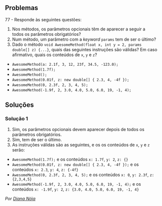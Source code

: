 ## Problemas

77 - Responde às seguintes questões:

1. Nos métodos, os parâmetros opcionais têm de aparecer a seguir a todos
   os parâmetros obrigatórios?
2. Num método, um parâmetro com a _keyword_ `params` tem de ser o último?
3. Dado o método
   `void AwesomeMethod(float x, int y = 2, params double[] z) {...}`, quais das
   seguintes instruções são válidas? Em caso afirmativo, quais os conteúdos de
   `x`, `y` e `z`?

* `AwesomeMethod(a: 2.1f, 3, 12, 23f, 34.5, -123.0);`
* `AwesomeMethod(1.7f);`
* `AwesomeMethod();`
* `AwesomeMethod(0.01f, z: new double[] { 2.3, 4, -4f });`
* `AwesomeMethod(0, 2.3f, 2, 3, 4, 5);`
* `AwesomeMethod(-1.9f, 2, 3.0, 4.0, 5.0, 6.0, 19, -1, 4);`

## Soluções

### Solução 1

1. Sim, os parâmetros opcionais devem aparecer depois de todos os parâmetros
   obrigatórios.
2. Sim, tem de ser o último.
3. As instruções válidas são as seguintes, e os os conteúdos de `x`, `y` e `z`
   serão:

* `AwesomeMethod(1.7f);` e os conteúdos `x: 1.7f`, `y: 2`, `z: {}`
* `AwesomeMethod(0.01f, z: new double[] { 2.3, 4, -4f });` e os conteúdos
  `x: 2.3`, `y: 4`, `z: {-4f}`
* `AwesomeMethod(0, 2.3f, 2, 3, 4, 5);` e os conteúdos `x: 0`, `y: 2.3f`,
  `z: {2,3,4,5}`
* `AwesomeMethod(-1.9f, 2, 3.0, 4.0, 5.0, 6.0, 19, -1, 4);` e os conteúdos
  `x: -1.9f`, `y: 2`, `z: {3.0, 4.0, 5.0, 6.0, 19, -1, 4}`

*Por [Diana Nóia](https://github.com/DianaNoia)*
